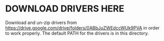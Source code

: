 # DOWNLOAD DRIVERS HERE
Download and un-zip drivers from https://drive.google.com/drive/folders/0ABbJuZWEdccWUk9PVA in order to work properly. The default PATH for the drivers is in this directory. 
